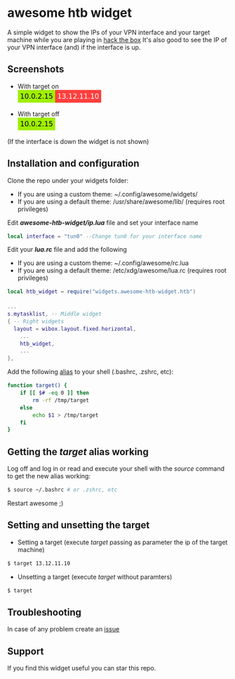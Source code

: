 # awesome htb widget
A simple widget to show the IPs of your VPN interface and your target machine while you are playing in [hack the box](https://app.hackthebox.com/)
It's also good to see the IP of your VPN interface (and) if the interface is up. 

## Screenshots
- With target on\
![Screenshot target on](https://github.com/rubenhortas/awesome-htb-widget/blob/main/screenshots/target_on_screenshot.jpg)

- With target off\
![Screenshot target off](https://github.com/rubenhortas/awesome-htb-widget/blob/main/screenshots/target_off_screenshot.jpg)

(If the interface is down the widget is not shown)

## Installation and configuration

Clone the repo under your widgets folder: 
  - If you are using a custom theme: ~/.config/awesome/widgets/
  - If you are using a default theme: /usr/share/awesome/lib/ (requires root privileges)

Edit **_awesome-htb-widget/ip.lua_** file and set your interface name

```lua
local interface = "tun0" --Change tun0 for your interface name
```

Edit your **_lua.rc_** file and add the following
  - If you are using a custom theme: ~/.config/awesome/rc.lua
  - If you are using a default theme: /etc/xdg/awesome/lua.rc (requires root privileges)

```lua
local htb_widget = require("widgets.awesome-htb-widget.htb")

...
s.mytasklist, -- Middle widget
{ -- Right widgets
  layout = wibox.layout.fixed.horizontal,
	...
	htb_widget,
	...
},
```

Add the following [alias](https://github.com/rubenhortas/awesome-htb-widget/blob/main/target_function) to your shell (.bashrc, .zshrc, etc):

```bash
function target() {
    if [[ $# -eq 0 ]] then
        rm -rf /tmp/target
    else
        echo $1 > /tmp/target
    fi
}
```

## Getting the _target_ alias working
Log off and log in or read and execute your shell with the _source_ command to get the new alias working:

```bash
$ source ~/.bashrc # or .zshrc, etc
```

Restart awesome ;)

## Setting and unsetting the target
- Setting a target (execute _target_ passing as parameter the ip of the target machine)
```bash
$ target 13.12.11.10
```
- Unsetting a target (execute _target_ without paramters)
```bash
$ target
```

## Troubleshooting

In case of any problem create an [issue](https://github.com/rubenhortas/awesome-htb-widget/issues/new)

## Support

If you find this widget useful you can star this repo.

